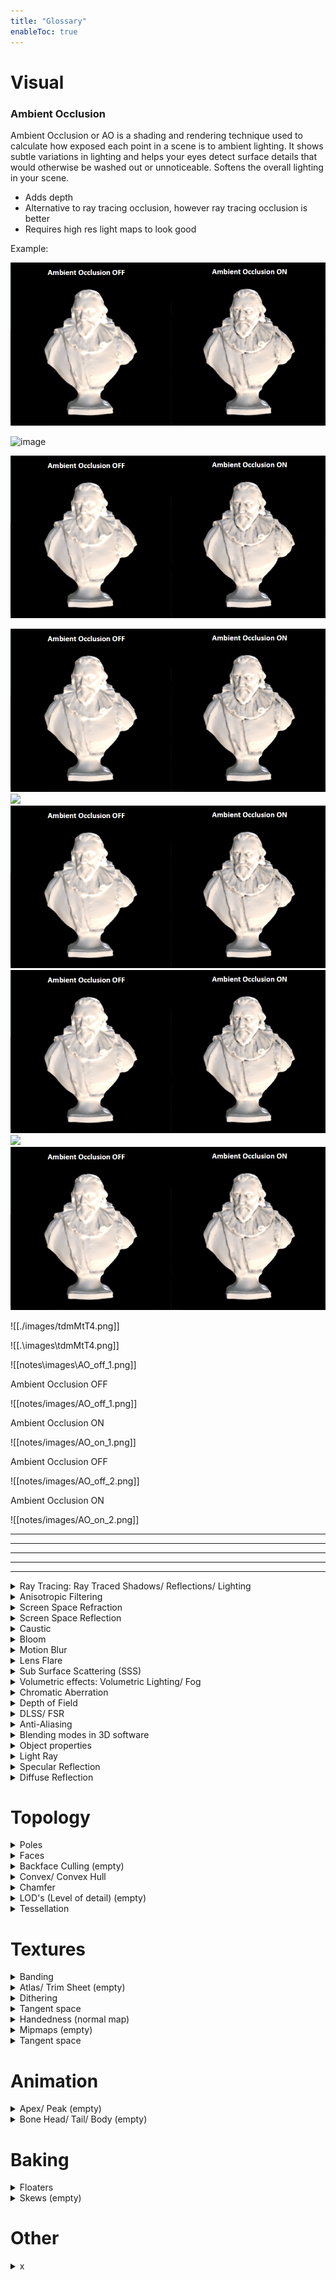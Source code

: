 ```yaml
---
title: "Glossary"
enableToc: true
---
```



# Visual

### Ambient Occlusion

Ambient Occlusion or AO is a shading and rendering technique used to calculate how exposed each point in a scene is to ambient lighting.
It shows subtle variations in lighting and helps your eyes detect surface details that would otherwise be washed out or unnoticeable. Softens the overall lighting in your scene.

- Adds depth
- Alternative to ray tracing occlusion, however ray tracing occlusion is better
- Requires high res light maps to look good

Example:

![image](./images/tdmMtT4.png)

![image](notes/images/tdmMtT4.png)

![image](images/tdmMtT4.png)


<img src="./images/tdmMtT4.png">

<img src="notes/images/tdmMtT4.png">

<img src="images/tdmMtT4.png">

<img src=".\images\tdmMtT4.png">

<img src="notes\images\tdmMtT4.png">

<img src="images\tdmMtT4.png">

![[./images/tdmMtT4.png]]

![[.\images\tdmMtT4.png]]

![[notes\images\AO_off_1.png]]

Ambient Occlusion OFF

![[notes/images/AO_off_1.png]]

Ambient Occlusion ON

![[notes/images/AO_on_1.png]]

Ambient Occlusion OFF

![[notes/images/AO_off_2.png]]

Ambient Occlusion ON

![[notes/images/AO_on_2.png]]

---
---
---
---
---


<details>
<summary>Ray Tracing: Ray Traced Shadows/ Reflections/ Lighting</summary>

---

Ray Tracing is a rendering method that simulates the physical behavior of light rays. It allows accurate rendering of things like shadows, reflections, highlights, and bounced light. However ray tracing doesn't make everything better and sometimes it's good to turn off ray traced shadows and light and only keep ray traced reflections on.

- Only works on NVIDIA RTX and some GTX series cards with DirectX ray tracing support
- Enables ray traced results for shadows, AO, reflections, translucency and global illumination

<details>
<summary>Example</summary>

<img src="https://i.imgur.com/x9vLt9I.png" width="800">
<img src="https://i.imgur.com/N7phljH.png" width="800">
<p> Example of ray tracing making lighting and shadows worse</p>
<img src=https://i.imgur.com/bcqJDR8.png" width="800">

</details>

---
</details>

<details>
<summary>Anisotropic Filtering</summary>

---

Anisotropic or AF is a method of enhancing the image quality of textures on surfaces that are at oblique viewing 
angles with respect to the camera
Like bilinear and trilinear filtering, anisotropic filtering eliminates aliasing effects.
<details>
<summary>Example</summary>

<img src="https://i.imgur.com/x1FPwwa.png">
</details>

---
</details>

<details>
<summary>Screen Space Refraction</summary>

---

- Adds local reflections to the objects
- Helps Glass, plastic, water, and other transparent/translucent materials.
- Similar to screen space reflection. Screen Space Reflections and Ambient Occlusion aren't compatible with Screen Space Refraction. And are disabled on surfaces that use it.

---

</details>


<details>
<summary>Screen Space Reflection</summary>

---

A technique for reusing screen-space data to calculate reflections. Used for more subtle reflections like wet surfaces or puddles.

---

</details>

<details>
<summary>Caustic</summary>

---

https://youtu.be/7l6QOcgWXfI

---

</details>


<details>
<summary>Bloom</summary>

---

- Bloom/ light bloom (not to be confused with glow/emission) is a rendering technique to reproduce artifacts of real-world cameras. It produces fringes or feathers of light extending from the borders of bright areas in an image, contributing to the illusion of an extremely bright light overwhelming the camera or eye capturing the scene. 

- Even tough bloom is most apparent around emissive objects, it can just as well happen with normal light sources

---

</details>


<details>
<summary>Motion Blur</summary>

---

- Portrays the illusion of speed or movement blurring the objects
- Tends to remove temporal aliasing effects
- Used as a real time filter, for animation renders and even still renders
- Not having Motion Blur on can lead to more eye strain, but can give you motion sickness
- It can also increase the visual fidelity

---

</details>


<details>
<summary>Lens Flare</summary>

---

<img src="https://i.imgur.com/bRmiQYC.png" width="400">

---

</details>


<details>
<summary>Sub Surface Scattering (SSS)</summary>

---

Real objects can either absorb, scatter or ??? light. To recreate this in 3D SSS and thickness maps are used. For the SSS maps there mostly is a `SSS Color Map` and sometimes a `SSS Control Map` and to help the SSS `Thickness Maps`  are also often used.



### Theory behind SSS (Transparency and Translucency)
- When traveling in an inhomogeneous medium(air) or translucent materials, light can be absorbed or scattered
- Absorption: `Light intensity decreases`, direction of the ray doesn’t change
- Scattering: The ray direction changes randomly and doesn’t change its intensity (ear is thin -> low absorption = ear catches light)
- If there is no scattering and the absorption is low, rays can pass directly through
- The further light travels in such a medium/material, the more it is absorbed and/or scattered. Therefore, object thickness plays a large role in how much the light is absorbed or scattered

### Examples
Objects where SSS is vital
```
Fleshy characters, wacs, marble, milk
```
```
Objects that absorb light:

Objects that scatter light: dirty water

Objects that don’t scatter + absorb: Clear Water
```

<img src="https://i.imgur.com/teScq0C.png" height="250">





---


</details>


<details>
<summary>Volumetric effects: Volumetric Lighting/ Fog </summary>

---
- Volumetric Lighting or God Rays let's beams of light shine across the environment
  <details>
  <summary>Example</summary>

  <img src="https://i.imgur.com/awBOT8H.png" width="500">

  </details>

- Volumetric Fog is used for 
```
Fog, clouds, dust, smoke or any airborne material capable of partial occlusion
```
Has a great synergy with Volumetric Lighting

---

</details>

<details>
<summary>Chromatic Aberration</summary>

---

- When a lens fails to focus all the colors into a single point, causing an ever so slight color shift on the edges of some objects
- A color fringing or distortion
- Basically the R, G and B channels are shifted to the left/ right. The shift amount and what channels are shifted can be tweaked

<details>
<summary>Example</summary>

<img src="https://i.imgur.com/ftXvlyB.png" width="700">

</details>

---

</details>

<details>
<summary>Depth of Field</summary>

---

Blurs out things that are farther away from the focus point. The distance at which the effects starts and ends as well as the fall off can all be tweaked. Sometimes it is even possible to set multiple focal points.
<details>
<summary>Example</summary>

<img src="https://i.imgur.com/VBovAic.png" width="700">

</details>

---

</details>


<details>
<summary>DLSS/ FSR</summary>

--- 

- DLSS stands for Deep learning super sampling (Nvidia GPUs)
- FSR  stand for FidelityFX Super Resolution (AMD GPUs)
- It is a image upscaling technology. Using deep learning to upscale lower-resolution images

---

</details>


<details>
<summary>Anti-Aliasing</summary>

---

Removes aliasing effect. Aliasing is the appearance of jagged edges in a rasterized image (image rendered using pixels). Samples the pixels around the edges and uses them to blend away the appearance of jagged edges.

---

</details>


<details>
<summary>Blending modes in 3D software</summary>

---

Blend methods apply to every software(some have more and some less), every texture has to have a blend mode, the  most common one being Opaque. Blend Modes describe how the output of the current Material will blend over what is already being drawn in the background. Black = invisible/ not rendered and White = visible/ rendered.


### Opaque Blend
Surface through which light neither passes nor penetrates. The previous color will be overwritten and alpha is ignored. 
- Cheapest blend method
```
- Plastics
- Metals
- Stone
- Wood
```

### Masked Blend/ Alpha Clip
Used to make some parts invisible and others visible. The invisible parts are not rendered at all. Only needs Black and white, however if gray values are in the control texture a clip threshold value (which is per default set but can be changed) decides what counts as black and what as white. 
```
- Fence
- Chains
- Net
```

### Translucent Blend/ Alpha Hashed
Used for objects that require some form of transparency. By taking advantage of the full range of a opacity control map it can make objects be and opacity level.
- Can produce noise
- Most expensive blend mode

```
- Thin Cloth/Nylon
- Jellyfish
- Female Clothing
```

### Additive
Takes the pixels of the Material and adds them to the pixels of the background (Like PS Linear Dodge (Add))
No darkening, since all pixel values are added together.

### Multiply/ Modulate
Multiplies the values of the Material against the pixels of the background.

---

</details>


<details>
<summary>Object properties</summary>

---

## Transparent
- With transparent objects almost all light passes directly through them. 
- One can clearly see what's behind transparent objects
```
Air, water, clear glass, plastic wrap
```

## Translucent
- Translucent objects allow some light to travel through them. 
- Often one can't see what's behind translucent object but 
```
Frosted glass, sunglasses, notebook paper, lampshade
```

## Transparency/Opacity/Alpha

---

</details>


<details>
<summary>Light Ray</summary>

---

- In air light rays travel as straight lines

- A light ray that hits a surface is called the `incident ray` and the light that bounces of a surface is called the `reflected ray`

- When the light ray hits an `opaque surface` the `reflected angle` is the `same` as the `incidence angle`

- When a light ray hits opaque surface one of two events occur:
1. Incident light ray hit surface and `bounces off` in the same angle `(reflected light)`
2. The light ray `passes through` the surface in a straight line `(refracted light)`

- Absorption of the light ray doesn’t occur on the material surface

### Examples
```
Objects that reflect light: Polished metal, glass, water

Objects that refracture light: Lenses, prism
```
<img src="https://i.imgur.com/TdwyXUn.png" height="400">

---

</details>


<details>
<summary>Specular Reflection</summary>

---

- The more planar the surface is the more the incidence angle equals the reflected angle (law of reflection)
- Most surfaces are irregular
- Rougher surfaces have `larger highlights` and are `dimmer` and `less reflective`
- Smoother surfaces are `brighter` and `more reflective`


Examples
```
Smoother Objects: Polished metal, glass, water

Rougher Objects: Concrete, wood, leather
```

<img src="https://i.imgur.com/S3d4KwF.png" height="500">


---

</details>


<details>
<summary>Diffuse Reflection</summary>

---

- Diffuse reflection is light that has been refracted
- Light ray hits surface, enters the object, is scattered multiple times and finally is refracted out of the object at the same point it enterd the object
- Most diffuse materials have high absorption so for the light to leave the object it can only travel(scatter) short distances within the object
- Materials with both high scattering and low absorption are called translucent or participating materials
- The outgoing direction of the ray is fairly independent of surface roughness and the incident direction
- Surface irregularities are referred to as roughness, smoothness, glossiness or 
micro-surface

Examples for diffuse objects
```
Objects with high scattering and high absorption:
Objects with high scattering and low absorption: Smoke, milk, skin, jade, marble, fog
```
<img src="https://i.imgur.com/zJ8fMq4.png" height="400">

---

</details>


# Topology


<details>
<summary>Poles</summary>

---

There are two types of poles N-Poles (3 edges) and E-Poles (5+ edges). More about poles on the topology page


A pole is a set of edges that merge into a single vertex. Avoiding poles with six or more edges on a curved surfaces is something that you should incorporate into your modeling workflow. It is best practice to try to avoid poles when modeling.

---

</details>


<details>
<summary>Faces</summary>

---

- Triangle, Tris, Polygon: 3 vert face
- Quad: 4 vert face
- Ngon: 5+ vert face

---

</details>


<details>
<summary>Backface Culling (empty)</summary>


---

---

</details>


<details>
<summary>Convex/ Convex Hull</summary>

---

Convex is .
A convex hull is a mesh that wraps around another mesh in the most optimal way. Often used for collisions.

---

</details>


<details>
<summary>Chamfer</summary>

---

A corner with one edge is a hard edge, with 2 edges a chamfer and anything more than 2 is a bevel. Chamfers mostly have a 45° angle.

---

</details>


<details>
<summary>LOD's (Level of detail) (empty)</summary>

---

---

</details>


<details>
<summary>Tessellation</summary>

---

Also called triangulation. Is the process of the converting faces to random even triangles

---

</details>


# Textures


<details>
<summary>Banding</summary>

---

Banding artifacts are caused by a lack of precision with 8-bit normal maps. There aren’t enough color values to accurately represent subtle differences between the high poly and low poly surfaces, which results in stair stepping artifacts.

[In depth PDF about banding](https://loopit.dk/banding_in_games.pdf)

---

</details>


<details>
<summary>Atlas/ Trim Sheet (empty)</summary>

---

---

</details>


<details>
<summary>Dithering</summary>

---

Adds noise to combat banding. So Dithering is mostly only used with low bit images. Dithering can be done by adding a noise filter in Photoshop.

---

</details>


<details>
<summary>Tangent space</summary>

---

Normal maps can be tangent-space or object-space. World-space is basically the same as object-space, except it requires the model to remain in its original orientation, neither rotating nor deforming, so it's almost never used. Always use tangent space for the normal map, however object space normal maps can be useful as a utility mask for texturing. The object space normals maps are easily spotted, they look like orange normal maps

---

</details>


<details>
<summary>Handedness (normal map)</summary>

---
Handedness has influence over: Object transforms, normal maps, rigs/animations,... . 

### Normal maps
Normal maps can either be Direct X or Open GL. To go from one to the other the green channel from the normal maps needs to be flipped.

### Objects
For objects it's as following:

|Handedness|Cords|Software
|:-:|:-:|:-:
|Right Handed (Open GL)|Y-Up|Marmoset, Substance Painter, Maya, Houdini, Modo
|Right Handed (Open GL)|Z-Up|Blender, 3ds Max, CryENGINE
|-|-|-
|Left Handed (Direct X)|Y-Up|ZBrush, Unity, Cinema 4D, Light Wave
|Left Handed (Direct X)|Z-Up|Unreal

Software that supports both Left and Right handedness: Blender, Substance, IClone


The X is in all software the Right vector (Left/Right). The Y and X can either be Forward vector (Forward/Back or Back/Forward) or the Up vector (Up/Down or Down/Up).


It's important to use the same space for an assets and it's textures. When working with software that has different spaces this can be done by switching channels at export.

---

</details>


<details>
<summary>Mipmaps (empty)</summary>

---

---

</details>


<details>
<summary>Tangent space</summary>

---

https://marmoset.co/posts/toolbag-baking-tutorial/

---

</details>

# Animation


<details>
<summary>Apex/ Peak (empty)</summary>

---

---

</details>

<details>
<summary>Bone Head/ Tail/ Body (empty)</summary>

---



---

</details>

# Baking

<details>
<summary>Floaters</summary>

---

Floaters are loose detail pieces that float above the surface of a mesh and are baked down into the normal map. This creates the illusion that they are connected with the mesh they hover above. A boolean cut floater for example can save allot of time because one does not actually have to do a boolean cut and can quickly duplicate the piece along the mesh surface without having to integrate it into the topology.

---

</details>

<details>
<summary>Skews (empty)</summary>

---

---

</details>


# Other

<details>
<summary>x</summary>

## Rigid body
An object that is affected by forces gravity

</details>